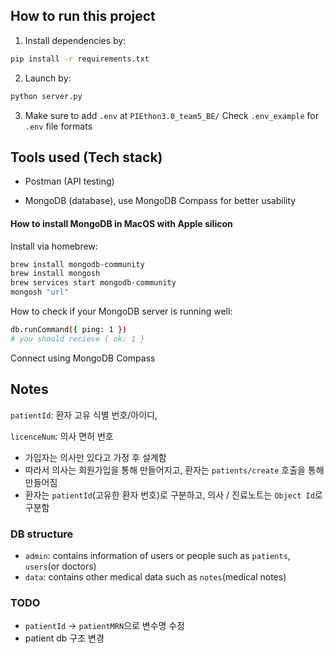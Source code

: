 ## How to run this project

1. Install dependencies by:

```bash
pip install -r requirements.txt
```

2. Launch by:

```bash
python server.py
```

3. Make sure to add `.env` at `PIEthon3.0_team5_BE/`
   Check `.env_example` for `.env` file formats

## Tools used (Tech stack)

- Postman (API testing)

- MongoDB (database), use MongoDB Compass for better usability

#### How to install MongoDB in MacOS with Apple silicon

Install via homebrew:

```bash
brew install mongodb-community
brew install mongosh
brew services start mongodb-community
mongosh "url"
```

How to check if your MongoDB server is running well:

```bash
db.runCommand({ ping: 1 })
# you should recieve { ok: 1 }
```

Connect using MongoDB Compass

## Notes

`patientId`: 환자 고유 식별 번호/아이디,

`licenceNum`: 의사 면허 번호

- 가입자는 의사만 있다고 가정 후 설계함
- 따라서 의사는 회원가입을 통해 만들어지고, 환자는 `patients/create` 호출을 통해 만들어짐
- 환자는 `patientId`(고유한 환자 번호)로 구분하고, 의사 / 진료노트는 `Object Id`로 구분함

### DB structure

- `admin`: contains information of users or people such as `patients`, `users`(or doctors)
- `data`: contains other medical data such as `notes`(medical notes)

### TODO

- `patientId` -> `patientMRN`으로 변수명 수정
- patient db 구조 변경
